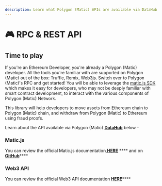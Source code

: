 ```yaml
---
description: Learn what Polygon (Matic) APIs are available via DataHub and how to use them
---
```


# 🎮 RPC & REST API

## Time to play

If you're an Ethereum Developer, you're already a Polygon (Matic) developer. All the tools you're familiar with are supported on Polygon (Matic) out of the box: Truffle, Remix, Web3js. Switch over to Polygon (Matic)'s RPC and get started! You will be able to leverage the [matic.js SDK](https://github.com/maticnetwork/matic.js) which makes it easy for developers, who may not be deeply familiar with smart contract development, to interact with the various components of Polygon (Matic) Network.

This library will help developers to move assets from Ethereum chain to Polygon (Matic) chain, and withdraw from Polygon (Matic) to Ethereum using fraud proofs.

Learn about the API available via Polygon (Matic) [**DataHub**](https://datahub.figment.io/sign\_up?service=matic) below -

### Matic.js

You can review the official Matic.js documentation[ **HERE**](https://maticnetwork.github.io/matic.js/docs/get-started) **** and on [**GitHub**](https://github.com/maticnetwork/matic.js)****

### Web3 API

You can review the official Web3 API documentation [**HERE**](https://web3js.readthedocs.io/en/v1.3.0/web3.html)****
